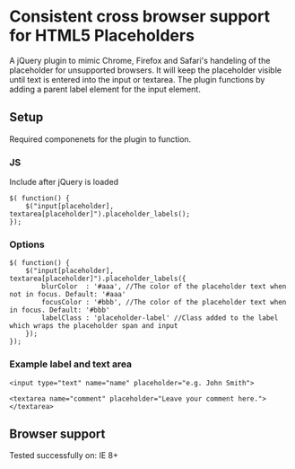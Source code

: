 Consistent cross browser support for HTML5 Placeholders
=========================

A jQuery plugin to mimic Chrome, Firefox and Safari's handeling of the placeholder for unsupported browsers. It will keep the placeholder visible until text is entered into the input or textarea. The plugin functions by adding a parent label element for the input element.

Setup
-----
Required componenets for the plugin to function.

### JS
Include after jQuery is loaded

	$( function() {
		$("input[placeholder], textarea[placeholder]").placeholder_labels();
	});
	
### Options

	$( function() {
		$("input[placeholder], textarea[placeholder]").placeholder_labels({
			blurColor  : '#aaa', //The color of the placeholder text when not in focus. Default: '#aaa'
			focusColor : '#bbb', //The color of the placeholder text when in focus. Default: '#bbb'
			labelClass : 'placeholder-label' //Class added to the label which wraps the placeholder span and input
		});
	});

### Example label and text area
	<input type="text" name="name" placeholder="e.g. John Smith">

	<textarea name="comment" placeholder="Leave your comment here."></textarea>


Browser support
---------------
Tested successfully on:
IE 8+


